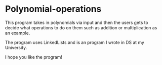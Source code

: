 # Polynomial-operations
This program takes in polynomials via input and then the users gets to decide what operations to do on them such as addition or multiplication as an example.

The program uses LinkedLists and is an program I wrote in DS at my University.

I hope you like the program!
